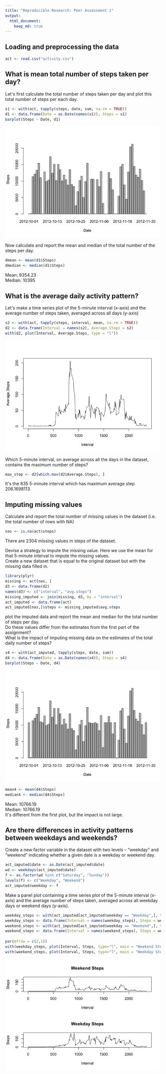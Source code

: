 ```yaml
---
title: "Reproducible Research: Peer Assessment 1"
output: 
  html_document:
    keep_md: true
---
```


## Loading and preprocessing the data

```r
act <- read.csv("activity.csv")
```

## What is mean total number of steps taken per day?
Let's first calculate the total number of steps taken per day and plot this total number of steps per each day.  

```r
s1 <- with(act, tapply(steps, date, sum, na.rm = TRUE))
d1 <- data.frame(Date = as.Date(names(s1)), Steps = s1)
barplot(Steps ~ Date, d1)
```

![](PA1_template_files/figure-html/unnamed-chunk-2-1.png)<!-- -->

Now calculate and report the mean and median of the total number of the steps per day.  

```r
dmean <- mean(d1$Steps)
dmedian <- median(d1$Steps)
```
Mean: 9354.23  
Median: 10395

## What is the average daily activity pattern?
Let's make a time series plot of the 5-minute interval (x-axis) and the average number of steps taken, averaged across all days (y-axis)

```r
s2 <- with(act, tapply(steps, interval, mean, na.rm = TRUE))
d2 <- data.frame(Interval = names(s2), Average.Steps = s2)
with(d2, plot(Interval, Average.Steps, type = "l"))
```

![](PA1_template_files/figure-html/unnamed-chunk-4-1.png)<!-- -->

Which 5-minute interval, on average across all the days in the dataset, contains the maximum number of steps?  

```r
max_step <- d2[which.max(d2$Average.Steps), ]
```
It's the 835 5-minute interval which has maximum average step 206.1698113.

## Imputing missing values
Calculate and report the total number of missing values in the dataset (i.e. the total number of rows with NA)

```r
nas <- is.na(act$steps)
```
There are 2304 missing values in steps of the dataset.

Devise a strategy to impute the missing value. Here we use the mean for that 5-minute interval to impute the missing values.  
Create a new dataset that is equal to the original dataset but with the missing data filled in.

```r
library(plyr)
missing <- act[nas, ]
d3 <- data.frame(d2)
names(d3) <- c("interval", "avg.steps")
missing_imputed <- join(missing, d3, by = "interval")
act_imputed <- data.frame(act)
act_imputed[nas,]$steps <- missing_imputed$avg.steps
```

plot the imputed data and report the mean and median for the total number of steps per day.  
Do these values differ from the estimates from the first part of the assignment?  
What is the impact of imputing missing data on the estimates of the total daily number of steps?

```r
s4 <- with(act_imputed, tapply(steps, date, sum))
d4 <- data.frame(Date = as.Date(names(s4)), Steps = s4)
barplot(Steps ~ Date, d4)
```

![](PA1_template_files/figure-html/unnamed-chunk-8-1.png)<!-- -->

```r
mean4 <- mean(d4$Steps)
median4 <- median(d4$Steps)
```

Mean: 10766.19  
Median: 10766.19  
It's different from the first plot, but the impact is not large.

## Are there differences in activity patterns between weekdays and weekends?
Create a new factor variable in the dataset with two levels – “weekday” and “weekend” indicating whether a given date is a weekday or weekend day.

```r
act_imputed$date <- as.Date(act_imputed$date)
wd <- weekdays(act_imputed$date)
f <- as.factor(wd %in% c("Saturday", "Sunday"))
levels(f) <- c("Weekday", "Weekend")
act_imputed$weekday <- f
```

Make a panel plot containing a time series plot of the 5-minute interval (x-axis) and the average number of steps taken, averaged across all weekday days or weekend days (y-axis). 

```r
weekday_steps <- with(act_imputed[act_imputed$weekday == "Weekday",], tapply(steps, interval, mean))
weekday_steps <- data.frame(Interval = names(weekday_steps), Steps = weekday_steps, Weekday = "Weekday")
weekend_steps <- with(act_imputed[act_imputed$weekday == "Weekend",], tapply(steps, interval, mean))
weekend_steps <- data.frame(Interval = names(weekend_steps), Steps = weekend_steps, Weekday = "Weekend")

par(mfrow = c(2,1))
with(weekday_steps, plot(Interval, Steps, type="l", main = "Weekend Steps"))
with(weekend_steps, plot(Interval, Steps, type="l", main = "Weekday Steps"))
```

![](PA1_template_files/figure-html/unnamed-chunk-10-1.png)<!-- -->
